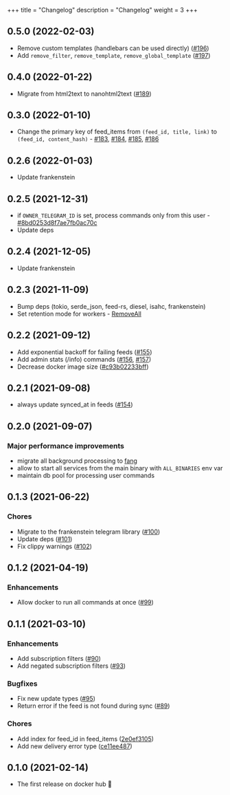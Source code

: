+++
title = "Changelog"
description = "Changelog"
weight = 3
+++

## 0.5.0 (2022-02-03)

- Remove custom templates (handlebars can be used directly) ([#196](https://github.com/ayrat555/el_monitorro/pull/196))
- Add `remove_filter`, `remove_template`, `remove_global_template` ([#197](https://github.com/ayrat555/el_monitorro/pull/197))

## 0.4.0 (2022-01-22)

- Migrate from html2text to nanohtml2text ([#189](https://github.com/ayrat555/el_monitorro/pull/189))

## 0.3.0 (2022-01-10)

- Change the primary key of feed_items from `(feed_id, title, link)` to `(feed_id, content_hash)` - [#183](https://github.com/ayrat555/el_monitorro/pull/183), [#184](https://github.com/ayrat555/el_monitorro/pull/184), [#185](https://github.com/ayrat555/el_monitorro/pull/185), [#186](https://github.com/ayrat555/el_monitorro/pull/186)

## 0.2.6 (2022-01-03)

- Update frankenstein

## 0.2.5 (2021-12-31)

- if `OWNER_TELEGRAM_ID` is set, process commands only from this user - [#8bd0253d8f7ae7fb0ac70c](https://github.com/ayrat555/el_monitorro/commit/8bd0253d8f7ae7fb0ac70cc7bafa7df3d8096f33)
- Update deps

## 0.2.4 (2021-12-05)

- Update frankenstein

## 0.2.3 (2021-11-09)

- Bump deps (tokio, serde_json, feed-rs, diesel, isahc, frankenstein)
- Set retention mode for workers - [RemoveAll](https://github.com/ayrat555/el_monitorro/commit/b363e7d3fce90534b4ebfacf72f9349060bdfba0)

## 0.2.2 (2021-09-12)

- Add exponential backoff for failing feeds ([#155](https://github.com/ayrat555/el_monitorro/pull/155))
- Add admin stats (/info) commands ([#156](https://github.com/ayrat555/el_monitorro/pull/156), [#157](https://github.com/ayrat555/el_monitorro/pull/157))
- Decrease docker image size ([#c93b02233bff](https://github.com/ayrat555/el_monitorro/commit/c93b02233bff8adeed77ffe32f2a5215006ac108))

## 0.2.1 (2021-09-08)

- always update synced_at in feeds ([#154](https://github.com/ayrat555/el_monitorro/pull/154))

## 0.2.0 (2021-09-07)

### Major performance improvements

- migrate all background processing to [fang](https://github.com/ayrat555/fang)
- allow to start all services from the main binary with `ALL_BINARIES` env var
- maintain db pool for processing user commands

## 0.1.3 (2021-06-22)

### Chores

- Migrate to the frankenstein telegram library ([#100](https://github.com/ayrat555/el_monitorro/pull/100))
- Update deps ([#101](https://github.com/ayrat555/el_monitorro/pull/101))
- Fix clippy warnings ([#102](https://github.com/ayrat555/el_monitorro/pull/102))

## 0.1.2 (2021-04-19)

### Enhancements

- Allow docker to run all commands at once ([#99](https://github.com/ayrat555/el_monitorro/pull/99))

## 0.1.1 (2021-03-10)

### Enhancements

- Add subscription filters ([#90](https://github.com/ayrat555/el_monitorro/pull/90))
- Add negated subscription filters ([#93](https://github.com/ayrat555/el_monitorro/pull/93))

### Bugfixes

- Fix new update types ([#95](https://github.com/ayrat555/el_monitorro/pull/95))
- Return error if the feed is not found during sync ([#89](https://github.com/ayrat555/el_monitorro/pull/89))

### Chores

- Add index for feed_id in feed_items ([2e0ef3105](https://github.com/ayrat555/el_monitorro/commit/2e0ef310528ff050eb8786d561171a709940f6c6))
- Add new delivery error type ([ce11ee487](https://github.com/ayrat555/el_monitorro/commit/ce11ee487f89f123efb98390f1159d2ea54e9e47))

## 0.1.0 (2021-02-14)

- The first release on docker hub :tada:
